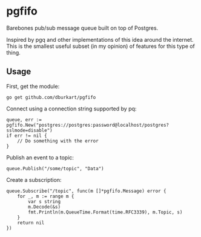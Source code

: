 # pgfifo

Barebones pub/sub message queue built on top of Postgres.

Inspired by pgq and other implementations of this idea around the internet. This is the smallest useful subset (in my opinion) of features for this type of thing.

## Usage

First, get the module:

```shell
go get github.com/dburkart/pgfifo
```

Connect using a connection string supported by pq:

```golang
queue, err := pgfifo.New("postgres://postgres:password@localhost/postgres?sslmode=disable")
if err != nil {
    // Do something with the error
}
```

Publish an event to a topic:

```golang
queue.Publish("/some/topic", "Data")
```

Create a subscription:

```golang
queue.Subscribe("/topic", func(m []*pgfifo.Message) error {
    for _, m := range m {
        var s string
        m.Decode(&s)
        fmt.Println(m.QueueTime.Format(time.RFC3339), m.Topic, s)
    }
    return nil
})
```